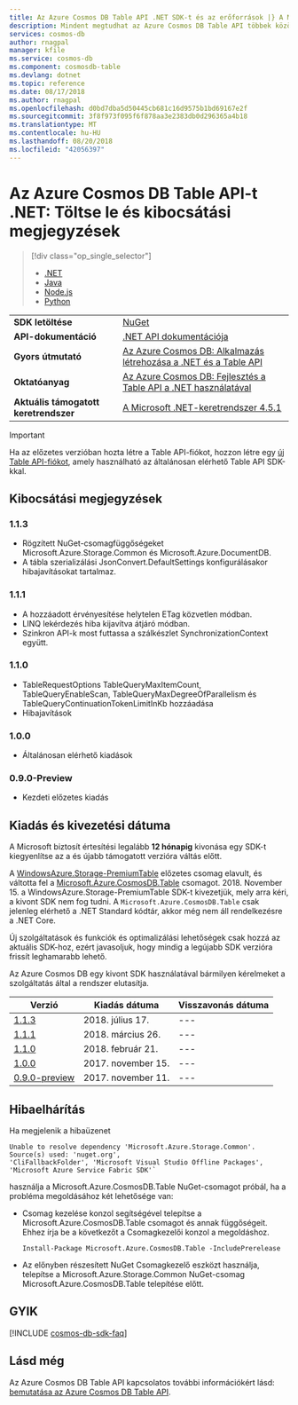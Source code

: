 ```yaml
---
title: Az Azure Cosmos DB Table API .NET SDK-t és az erőforrások |} A Microsoft Docs
description: Mindent megtudhat az Azure Cosmos DB Table API többek között a kiadási dátum, használatból való kivonást egyaránt dátumok és minden verzió között végrehajtott módosítások.
services: cosmos-db
author: rnagpal
manager: kfile
ms.service: cosmos-db
ms.component: cosmosdb-table
ms.devlang: dotnet
ms.topic: reference
ms.date: 08/17/2018
ms.author: rnagpal
ms.openlocfilehash: d0bd7dba5d50445cb681c16d9575b1bd69167e2f
ms.sourcegitcommit: 3f8f973f095f6f878aa3e2383db0d296365a4b18
ms.translationtype: MT
ms.contentlocale: hu-HU
ms.lasthandoff: 08/20/2018
ms.locfileid: "42056397"
---
```

# <a name="azure-cosmos-db-table-net-api-download-and-release-notes"></a>Az Azure Cosmos DB Table API-t .NET: Töltse le és kibocsátási megjegyzések
> [!div class="op_single_selector"]
> * [.NET](table-sdk-dotnet.md)
> * [Java](table-sdk-java.md)
> * [Node.js](table-sdk-nodejs.md)
> * [Python](table-sdk-python.md)

|   |   |
|---|---|
|**SDK letöltése**|[NuGet](https://aka.ms/acdbtablenuget)|
|**API-dokumentáció**|[.NET API dokumentációja](https://aka.ms/acdbtableapiref)|
|**Gyors útmutató**|[Az Azure Cosmos DB: Alkalmazás létrehozása a .NET és a Table API](create-table-dotnet.md)|
|**Oktatóanyag**|[Az Azure Cosmos DB: Fejlesztés a Table API a .NET használatával](tutorial-develop-table-dotnet.md)|
|**Aktuális támogatott keretrendszer**|[A Microsoft .NET-keretrendszer 4.5.1](https://www.microsoft.com/en-us/download/details.aspx?id=40779)|

> [!IMPORTANT]
> Ha az előzetes verzióban hozta létre a Table API-fiókot, hozzon létre egy [új Table API-fiókot](create-table-dotnet.md#create-a-database-account), amely használható az általánosan elérhető Table API SDK-kkal.
>

## <a name="release-notes"></a>Kibocsátási megjegyzések

### <a name="a-name113113"></a><a name="1.1.3"/>1.1.3
* Rögzített NuGet-csomagfüggőségeket Microsoft.Azure.Storage.Common és Microsoft.Azure.DocumentDB.
* A tábla szerializálási JsonConvert.DefaultSettings konfigurálásakor hibajavításokat tartalmaz.

### <a name="a-name111111"></a><a name="1.1.1"/>1.1.1
* A hozzáadott érvényesítése helytelen ETag közvetlen módban.
* LINQ lekérdezés hiba kijavítva átjáró módban.
* Szinkron API-k most futtassa a szálkészlet SynchronizationContext együtt.

### <a name="a-name110110"></a><a name="1.1.0"/>1.1.0
* TableRequestOptions TableQueryMaxItemCount, TableQueryEnableScan, TableQueryMaxDegreeOfParallelism és TableQueryContinuationTokenLimitInKb hozzáadása
* Hibajavítások

### <a name="a-name100100"></a><a name="1.0.0"/>1.0.0
* Általánosan elérhető kiadások

### <a name="a-name010-preview090-preview"></a><a name="0.1.0-preview"/>0.9.0-Preview
* Kezdeti előzetes kiadás

## <a name="release-and-retirement-dates"></a>Kiadás és kivezetési dátuma
A Microsoft biztosít értesítési legalább **12 hónapig** kivonása egy SDK-t kiegyenlítse az a és újabb támogatott verzióra váltás előtt.

A [WindowsAzure.Storage-PremiumTable](https://www.nuget.org/packages/WindowsAzure.Storage-PremiumTable/0.1.0-preview) előzetes csomag elavult, és váltotta fel a [Microsoft.Azure.CosmosDB.Table](https://www.nuget.org/packages/Microsoft.Azure.CosmosDB.Table) csomagot. 2018. November 15. a WindowsAzure.Storage-PremiumTable SDK-t kivezetjük, mely arra kéri, a kivont SDK nem fog tudni. A `Microsoft.Azure.CosmosDB.Table` csak jelenleg elérhető a .NET Standard kódtár, akkor még nem áll rendelkezésre a .NET Core.

Új szolgáltatások és funkciók és optimalizálási lehetőségek csak hozzá az aktuális SDK-hoz, ezért javasoljuk, hogy mindig a legújabb SDK verzióra frissít leghamarabb lehető. 

Az Azure Cosmos DB egy kivont SDK használatával bármilyen kérelmeket a szolgáltatás által a rendszer elutasítja.
<br/>

| Verzió | Kiadás dátuma | Visszavonás dátuma |
| --- | --- | --- |
| [1.1.3](#1.1.3) |2018. július 17.|--- |
| [1.1.1](#1.1.1) |2018. március 26.|--- |
| [1.1.0](#1.1.0) |2018. február 21.|--- |
| [1.0.0](#1.0.0) |2017. november 15.|--- |
| [0.9.0-preview](#0.9.0-preview) |2017. november 11. |--- |

## <a name="troubleshooting"></a>Hibaelhárítás

Ha megjelenik a hibaüzenet 

```
Unable to resolve dependency 'Microsoft.Azure.Storage.Common'. Source(s) used: 'nuget.org', 
'CliFallbackFolder', 'Microsoft Visual Studio Offline Packages', 'Microsoft Azure Service Fabric SDK'`
```

használja a Microsoft.Azure.CosmosDB.Table NuGet-csomagot próbál, ha a probléma megoldásához két lehetősége van:

* Csomag kezelése konzol segítségével telepítse a Microsoft.Azure.CosmosDB.Table csomagot és annak függőségeit. Ehhez írja be a következőt a Csomagkezelői konzol a megoldáshoz. 
    ```
    Install-Package Microsoft.Azure.CosmosDB.Table -IncludePrerelease
    ```
    
* Az előnyben részesített NuGet Csomagkezelő eszközt használja, telepítse a Microsoft.Azure.Storage.Common NuGet-csomag Microsoft.Azure.CosmosDB.Table telepítése előtt.

## <a name="faq"></a>GYIK

[!INCLUDE [cosmos-db-sdk-faq](../../includes/cosmos-db-sdk-faq.md)]

## <a name="see-also"></a>Lásd még
Az Azure Cosmos DB Table API kapcsolatos további információkért lásd: [bemutatása az Azure Cosmos DB Table API](table-introduction.md). 
